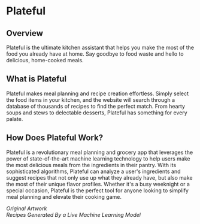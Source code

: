 # Plateful

## Overview 
Plateful is the ultimate kitchen assistant that helps you make the most of the food you already have at home. Say goodbye to food waste and hello to delicious, home-cooked meals.

## What is Plateful
Plateful makes meal planning and recipe creation effortless. Simply select the food items in your kitchen, and the website will search through a database of thousands of recipes to find the perfect match. From hearty soups and stews to delectable desserts, Plateful has something for every palate.

## How Does Plateful Work? 
Plateful is a revolutionary meal planning and grocery app that leverages the power of state-of-the-art machine learning technology to help users make the most delicious meals from the ingredients in their pantry. With its sophisticated algorithms, Plateful can analyze a user's ingredients and suggest recipes that not only use up what they already have, but also make the most of their unique flavor profiles. Whether it's a busy weeknight or a special occasion, Plateful is the perfect tool for anyone looking to simplify meal planning and elevate their cooking game.

*Original Artwork*<br/>
*Recipes Generated By a Live Machine Learning Model*
